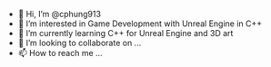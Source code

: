 - 👋 Hi, I’m @cphung913
- 👀 I’m interested in Game Development with Unreal Engine in C++
- 🌱 I’m currently learning C++ for Unreal Engine and 3D art
- 💞️ I’m looking to collaborate on ...
- 📫 How to reach me ...

<!---
cphung913/cphung913 is a ✨ special ✨ repository because its `README.md` (this file) appears on your GitHub profile.
You can click the Preview link to take a look at your changes.
--->
